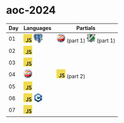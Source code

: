 # aoc-2024

|Day|Languages|Partials|
|---|---|---|
|01|![js](../images/js.png) ![psql](../images/psql.png)|![prolog](../images/prolog.png) (part 1) ![vim](../images/vim.png) (part 1)|
|02|![js](../images/js.png)||
|03|![js](../images/js.png)||
|04|![prolog](../images/prolog.png)|![js](../images/js.png) (part 2)|
|05|![js](../images/js.png)||
|06|![js](../images/js.png) ![cpp](../images/cpp.png)||
|07|![js](../images/js.png)||
